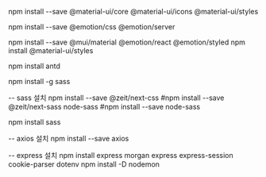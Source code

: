 npm install --save @material-ui/core @material-ui/icons @material-ui/styles

npm install --save @emotion/css @emotion/server


npm install --save @mui/material @emotion/react @emotion/styled
npm install @material-ui/styles

npm install antd

npm install -g sass

-- sass 설치
npm install --save @zeit/next-css
#npm install --save @zeit/next-sass node-sass
#npm install --save node-sass

npm install sass

-- axios 설치
npm install --save axios

-- express 설치
npm install express morgan express express-session cookie-parser dotenv
npm install -D nodemon